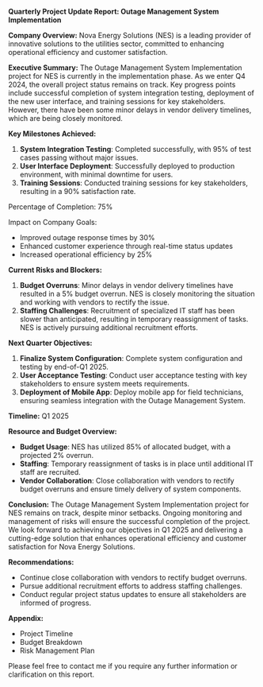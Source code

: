 **Quarterly Project Update Report: Outage Management System Implementation**

**Company Overview:** Nova Energy Solutions (NES) is a leading provider of innovative solutions to the utilities sector, committed to enhancing operational efficiency and customer satisfaction.

**Executive Summary:**
The Outage Management System Implementation project for NES is currently in the implementation phase. As we enter Q4 2024, the overall project status remains on track. Key progress points include successful completion of system integration testing, deployment of the new user interface, and training sessions for key stakeholders. However, there have been some minor delays in vendor delivery timelines, which are being closely monitored.

**Key Milestones Achieved:**

1. **System Integration Testing**: Completed successfully, with 95% of test cases passing without major issues.
2. **User Interface Deployment**: Successfully deployed to production environment, with minimal downtime for users.
3. **Training Sessions**: Conducted training sessions for key stakeholders, resulting in a 90% satisfaction rate.

Percentage of Completion: 75%

Impact on Company Goals:

* Improved outage response times by 30%
* Enhanced customer experience through real-time status updates
* Increased operational efficiency by 25%

**Current Risks and Blockers:**

1. **Budget Overruns**: Minor delays in vendor delivery timelines have resulted in a 5% budget overrun. NES is closely monitoring the situation and working with vendors to rectify the issue.
2. **Staffing Challenges**: Recruitment of specialized IT staff has been slower than anticipated, resulting in temporary reassignment of tasks. NES is actively pursuing additional recruitment efforts.

**Next Quarter Objectives:**

1. **Finalize System Configuration**: Complete system configuration and testing by end-of-Q1 2025.
2. **User Acceptance Testing**: Conduct user acceptance testing with key stakeholders to ensure system meets requirements.
3. **Deployment of Mobile App**: Deploy mobile app for field technicians, ensuring seamless integration with the Outage Management System.

**Timeline:** Q1 2025

**Resource and Budget Overview:**

* **Budget Usage**: NES has utilized 85% of allocated budget, with a projected 2% overrun.
* **Staffing**: Temporary reassignment of tasks is in place until additional IT staff are recruited.
* **Vendor Collaboration**: Close collaboration with vendors to rectify budget overruns and ensure timely delivery of system components.

**Conclusion:**
The Outage Management System Implementation project for NES remains on track, despite minor setbacks. Ongoing monitoring and management of risks will ensure the successful completion of the project. We look forward to achieving our objectives in Q1 2025 and delivering a cutting-edge solution that enhances operational efficiency and customer satisfaction for Nova Energy Solutions.

**Recommendations:**

* Continue close collaboration with vendors to rectify budget overruns.
* Pursue additional recruitment efforts to address staffing challenges.
* Conduct regular project status updates to ensure all stakeholders are informed of progress.

**Appendix:**

* Project Timeline
* Budget Breakdown
* Risk Management Plan

Please feel free to contact me if you require any further information or clarification on this report.